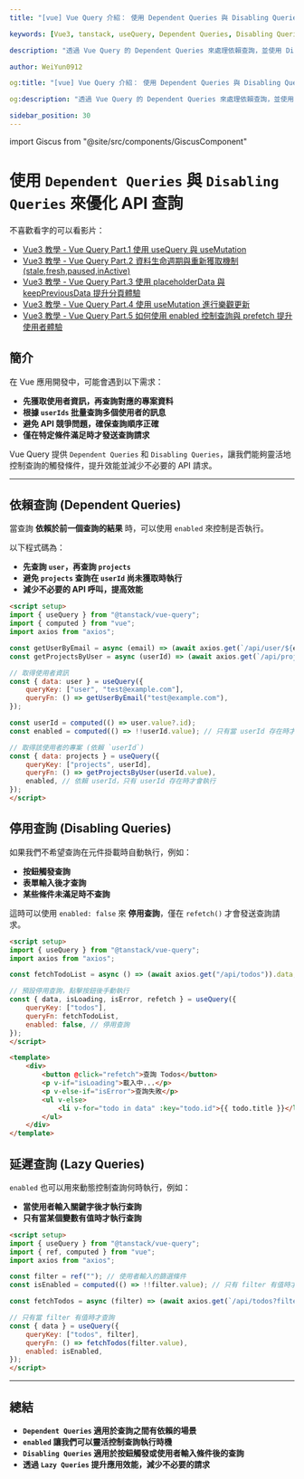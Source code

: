 ```yaml
---
title: "[vue] Vue Query 介紹： 使用 Dependent Queries 與 Disabling Queries"

keywords: [Vue3, tanstack, useQuery, Dependent Queries, Disabling Queries]

description: "透過 Vue Query 的 Dependent Queries 來處理依賴查詢，並使用 Disabling Queries 控制請求行為，提高效能與使用者體驗"

author: WeiYun0912

og:title: "[vue] Vue Query 介紹： 使用 Dependent Queries 與 Disabling Queries"

og:description: "透過 Vue Query 的 Dependent Queries 來處理依賴查詢，並使用 Disabling Queries 控制請求行為，提高效能與使用者體驗"

sidebar_position: 30
---
```


import Giscus from "@site/src/components/GiscusComponent"

# 使用 `Dependent Queries` 與 `Disabling Queries` 來優化 API 查詢

不喜歡看字的可以看影片：

-   [Vue3 教學 - Vue Query Part.1 使用 useQuery 與 useMutation](https://www.youtube.com/watch?v=7MDI54nlEbc)
-   [Vue3 教學 - Vue Query Part.2 資料生命週期與重新獲取機制 (stale,fresh,paused,inActive)](https://www.youtube.com/watch?v=pxHSArLEvgs)
-   [Vue3 教學 - Vue Query Part.3 使用 placeholderData 與 keepPreviousData 提升分頁體驗](https://www.youtube.com/watch?v=skJWxXDljS0)
-   [Vue3 教學 - Vue Query Part.4 使用 useMutation 進行樂觀更新](https://www.youtube.com/watch?v=I-qGvLln-pg)
-   [Vue3 教學 - Vue Query Part.5 如何使用 enabled 控制查詢與 prefetch 提升使用者體驗](https://www.youtube.com/watch?v=8TpZAL-E6gs)

## **簡介**

在 Vue 應用開發中，可能會遇到以下需求：

-   **先獲取使用者資訊，再查詢對應的專案資料**
-   **根據 `userIds` 批量查詢多個使用者的訊息**
-   **避免 API 競爭問題，確保查詢順序正確**
-   **僅在特定條件滿足時才發送查詢請求**

Vue Query 提供 `Dependent Queries` 和 `Disabling Queries`，讓我們能夠靈活地控制查詢的觸發條件，提升效能並減少不必要的 API 請求。

---

## 依賴查詢 (Dependent Queries)

當查詢 **依賴於前一個查詢的結果** 時，可以使用 `enabled` 來控制是否執行。

以下程式碼為：

-   **先查詢 `user`，再查詢 `projects`**
-   **避免 `projects` 查詢在 `userId` 尚未獲取時執行**
-   **減少不必要的 API 呼叫，提高效能**

<!-- prettier-ignore -->
```html title="App.vue" showLineNumbers
<script setup>
import { useQuery } from "@tanstack/vue-query";
import { computed } from "vue";
import axios from "axios";

const getUserByEmail = async (email) => (await axios.get(`/api/user/${email}`)).data;
const getProjectsByUser = async (userId) => (await axios.get(`/api/projects/${userId}`)).data;

// 取得使用者資訊
const { data: user } = useQuery({
    queryKey: ["user", "test@example.com"],
    queryFn: () => getUserByEmail("test@example.com"),
});

const userId = computed(() => user.value?.id);
const enabled = computed(() => !!userId.value); // 只有當 userId 存在時才啟用

// 取得該使用者的專案 (依賴 `userId`)
const { data: projects } = useQuery({
    queryKey: ["projects", userId],
    queryFn: () => getProjectsByUser(userId.value),
    enabled, // 依賴 userId，只有 userId 存在時才會執行
});
</script>
```

## 停用查詢 (Disabling Queries)

如果我們不希望查詢在元件掛載時自動執行，例如：

-   **按鈕觸發查詢**
-   **表單輸入後才查詢**
-   **某些條件未滿足時不查詢**

這時可以使用 `enabled: false` 來 **停用查詢**，僅在 `refetch()` 才會發送查詢請求。

<!-- prettier-ignore -->
```html title="App.vue" showLineNumbers
<script setup>
import { useQuery } from "@tanstack/vue-query";
import axios from "axios";

const fetchTodoList = async () => (await axios.get("/api/todos")).data;

// 預設停用查詢，點擊按鈕後手動執行
const { data, isLoading, isError, refetch } = useQuery({
    queryKey: ["todos"],
    queryFn: fetchTodoList,
    enabled: false, // 停用查詢
});
</script>

<template>
    <div>
        <button @click="refetch">查詢 Todos</button>
        <p v-if="isLoading">載入中...</p>
        <p v-else-if="isError">查詢失敗</p>
        <ul v-else>
            <li v-for="todo in data" :key="todo.id">{{ todo.title }}</li>
        </ul>
    </div>
</template>
```

## 延遲查詢 (Lazy Queries)

`enabled` 也可以用來動態控制查詢何時執行，例如：

-   **當使用者輸入關鍵字後才執行查詢**
-   **只有當某個變數有值時才執行查詢**

<!-- prettier-ignore -->
```html title="App.vue" showLineNumbers
<script setup>
import { useQuery } from "@tanstack/vue-query";
import { ref, computed } from "vue";
import axios from "axios";

const filter = ref(""); // 使用者輸入的篩選條件
const isEnabled = computed(() => !!filter.value); // 只有 filter 有值時才啟用

const fetchTodos = async (filter) => (await axios.get(`/api/todos?filter=${filter}`)).data;

// 只有當 filter 有值時才查詢
const { data } = useQuery({
    queryKey: ["todos", filter],
    queryFn: () => fetchTodos(filter.value),
    enabled: isEnabled,
});
</script>
```

---

## 總結

-   **`Dependent Queries` 適用於查詢之間有依賴的場景**
-   **`enabled` 讓我們可以靈活控制查詢執行時機**
-   **`Disabling Queries` 適用於按鈕觸發或使用者輸入條件後的查詢**
-   **透過 `Lazy Queries` 提升應用效能，減少不必要的請求**

<Giscus />
